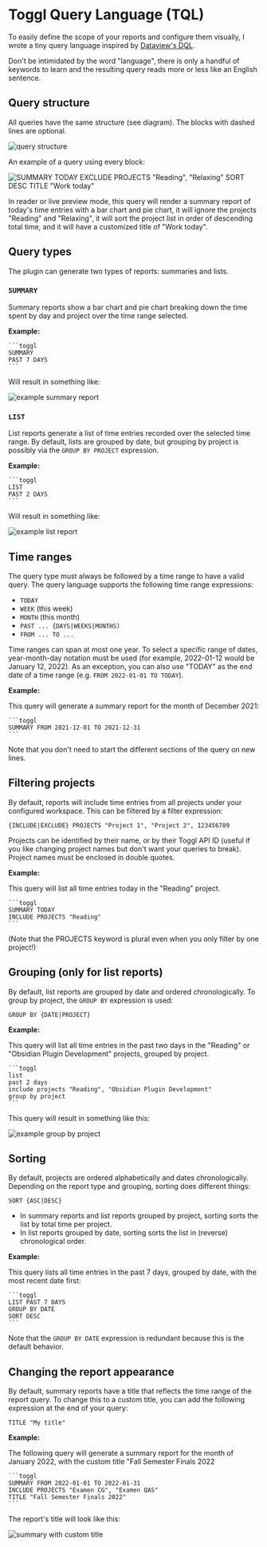 # Toggl Query Language (TQL)

To easily define the scope of your reports and configure them visually, I wrote a tiny query language inspired by [Dataview's DQL](https://blacksmithgu.github.io/obsidian-dataview/query/queries/).

Don't be intimidated by the word "language", there is only a handful of keywords to learn and the resulting query reads more or less like an English sentence.

## Query structure

All queries have the same structure (see diagram). The blocks with dashed lines are optional.

![query structure](assets/query-structure.png)

An example of a query using every block:

![SUMMARY TODAY EXCLUDE PROJECTS "Reading", "Relaxing" SORT DESC TITLE "Work today"](assets/example-query.png)

In reader or live preview mode, this query will render a summary report of today's time entries with a bar chart and pie chart, it will ignore the projects "Reading" and "Relaxing", it will sort the project list in order of descending total time, and it will have a customized title of "Work today".

## Query types

The plugin can generate two types of reports: summaries and lists.

### `SUMMARY`

Summary reports show a bar chart and pie chart breaking down the time spent by day and project over the time range selected.

**Example:**

````
```toggl
SUMMARY
PAST 7 DAYS
```
````

Will result in something like:

![example summary report](assets/example-summary-report.png)

### `LIST`

List reports generate a list of time entries recorded over the selected time range. By default, lists are grouped by date, but grouping by project is possibly via the `GROUP BY PROJECT` expression.

**Example:**

````
```toggl
LIST
PAST 2 DAYS
```
````

Will result in something like:

![example list report](assets/example-list-report.png)

## Time ranges

The query type must always be followed by a time range to have a valid query. The query language supports the following time range expressions:

- `TODAY`
- `WEEK` (this week)
- `MONTH` (this month)
- `PAST ... {DAYS|WEEKS|MONTHS)`
- `FROM ... TO ...`

Time ranges can span at most one year. To select a specific range of dates, year-month-day notation must be used (for example, 2022-01-12 would be January 12, 2022). As an exception, you can also use "TODAY" as the end date of a time range (e.g. `FROM 2022-01-01 TO TODAY`).

**Example:**

This query will generate a summary report for the month of December 2021:

````
```toggl
SUMMARY FROM 2021-12-01 TO 2021-12-31
```
````

Note that you don't need to start the different sections of the query on new lines.

## Filtering projects

By default, reports will include time entries from all projects under your configured workspace. This can be filtered by a filter expression:

`{INCLUDE|EXCLUDE} PROJECTS "Project 1", "Project 2", 123456789`

Projects can be identified by their name, or by their Toggl API ID (useful if you like changing project names but don't want your queries to break). Project names must be enclosed in double quotes.

**Example:**

This query will list all time entries today in the "Reading" project.

````
```toggl
SUMMARY TODAY
INCLUDE PROJECTS "Reading"
```
````

(Note that the PROJECTS keyword is plural even when you only filter by one project!)

## Grouping (only for list reports)

By default, list reports are grouped by date and ordered chronologically. To group by project, the `GROUP BY` expression is used:

`GROUP BY {DATE|PROJECT}`

**Example:**

This query will list all time entries in the past two days in the "Reading" or "Obsidian Plugin Development" projects, grouped by project.

````
```toggl
list
past 2 days
include projects "Reading", "Obsidian Plugin Development"
group by project
```
````

This query will result in something like this:

![example group by project](assets/example-group-by-project.png)

## Sorting

By default, projects are ordered alphabetically and dates chronologically. Depending on the report type and grouping, sorting does different things:

`SORT {ASC|DESC}`

- In summary reports and list reports grouped by project, sorting sorts the list by total time per project.
- In list reports grouped by date, sorting sorts the list in (reverse) chronological order.

**Example:**

This query lists all time entries in the past 7 days, grouped by date, with the most recent date first:

````
```toggl
LIST PAST 7 DAYS
GROUP BY DATE
SORT DESC
```
````

Note that the `GROUP BY DATE` expression is redundant because this is the default behavior.

## Changing the report appearance

By default, summary reports have a title that reflects the time range of the report query. To change this to a custom title, you can add the following expression at the end of your query:

`TITLE "My title"`

**Example:**

The following query will generate a summary report for the month of January 2022, with the custom title "Fall Semester Finals 2022

````
```toggl
SUMMARY FROM 2022-01-01 TO 2022-01-31
INCLUDE PROJECTS "Examen CG", "Examen QAS"
TITLE "Fall Semester Finals 2022"
```
````

The report's title will look like this:

![summary with custom title](assets/custom-title.png)
